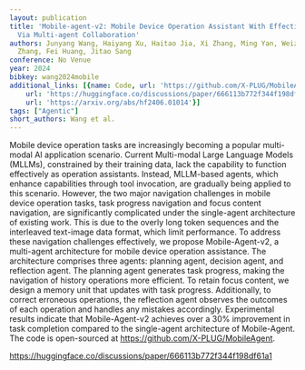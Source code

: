 ```yaml
---
layout: publication
title: 'Mobile-agent-v2: Mobile Device Operation Assistant With Effective Navigation
  Via Multi-agent Collaboration'
authors: Junyang Wang, Haiyang Xu, Haitao Jia, Xi Zhang, Ming Yan, Weizhou Shen, Ji
  Zhang, Fei Huang, Jitao Sang
conference: No Venue
year: 2024
bibkey: wang2024mobile
additional_links: [{name: Code, url: 'https://github.com/X-PLUG/MobileAgent'}, {name: Code,
    url: 'https://huggingface.co/discussions/paper/666113b772f344f198df61a1'}, {name: Paper,
    url: 'https://arxiv.org/abs/hf2406.01014'}]
tags: ["Agentic"]
short_authors: Wang et al.
---
```

Mobile device operation tasks are increasingly becoming a popular multi-modal AI application scenario. Current Multi-modal Large Language Models (MLLMs), constrained by their training data, lack the capability to function effectively as operation assistants. Instead, MLLM-based agents, which enhance capabilities through tool invocation, are gradually being applied to this scenario. However, the two major navigation challenges in mobile device operation tasks, task progress navigation and focus content navigation, are significantly complicated under the single-agent architecture of existing work. This is due to the overly long token sequences and the interleaved text-image data format, which limit performance. To address these navigation challenges effectively, we propose Mobile-Agent-v2, a multi-agent architecture for mobile device operation assistance. The architecture comprises three agents: planning agent, decision agent, and reflection agent. The planning agent generates task progress, making the navigation of history operations more efficient. To retain focus content, we design a memory unit that updates with task progress. Additionally, to correct erroneous operations, the reflection agent observes the outcomes of each operation and handles any mistakes accordingly. Experimental results indicate that Mobile-Agent-v2 achieves over a 30% improvement in task completion compared to the single-agent architecture of Mobile-Agent. The code is open-sourced at https://github.com/X-PLUG/MobileAgent.

https://huggingface.co/discussions/paper/666113b772f344f198df61a1